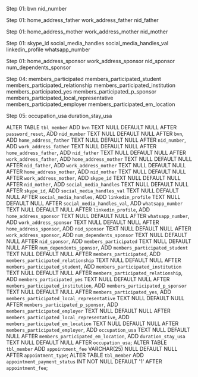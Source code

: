 Step 01:
bvn
nid_number

Step 01:
home_address_father
work_address_father
nid_father

Step 01:
home_address_mother
work_address_mother
nid_mother

Step 01:
skype_id
social_media_handles
social_media_handles_val
linkedin_profile
whatsapp_number

Step 01:
home_address_sponsor
work_address_sponsor
nid_sponsor
num_dependents_sponsor

Step 04:
members_participated
members_participated_student
members_participated_relationship
members_participated_institution
members_participated_yes
members_participated_p_sponsor
members_participated_local_representative
members_participated_employer
members_participated_em_location

Step 05:
occupation_usa
duration_stay_usa

ALTER TABLE `tbl_member` ADD `bvn` TEXT NULL DEFAULT NULL AFTER `password_reset`, ADD `nid_number` TEXT NULL DEFAULT NULL AFTER `bvn`, ADD `home_address_father` TEXT NULL DEFAULT NULL AFTER `nid_number`, ADD `work_address_father` TEXT NULL DEFAULT NULL AFTER `home_address_father`, ADD `nid_father` TEXT NULL DEFAULT NULL AFTER `work_address_father`, ADD `home_address_mother` TEXT NULL DEFAULT NULL AFTER `nid_father`, ADD `work_address_mother` TEXT NULL DEFAULT NULL AFTER `home_address_mother`, ADD `nid_mother` TEXT NULL DEFAULT NULL AFTER `work_address_mother`, ADD `skype_id` TEXT NULL DEFAULT NULL AFTER `nid_mother`, ADD `social_media_handles` TEXT NULL DEFAULT NULL AFTER `skype_id`, ADD `social_media_handles_val` TEXT NULL DEFAULT NULL AFTER `social_media_handles`, ADD `linkedin_profile` TEXT NULL DEFAULT NULL AFTER `social_media_handles_val`, ADD `whatsapp_number` TEXT NULL DEFAULT NULL AFTER `linkedin_profile`, ADD `home_address_sponsor` TEXT NULL DEFAULT NULL AFTER `whatsapp_number`, ADD `work_address_sponsor` TEXT NULL DEFAULT NULL AFTER `home_address_sponsor`, ADD `nid_sponsor` TEXT NULL DEFAULT NULL AFTER `work_address_sponsor`, ADD `num_dependents_sponsor` TEXT NULL DEFAULT NULL AFTER `nid_sponsor`, ADD `members_participated` TEXT NULL DEFAULT NULL AFTER `num_dependents_sponsor`, ADD `members_participated_student` TEXT NULL DEFAULT NULL AFTER `members_participated`, ADD `members_participated_relationship` TEXT NULL DEFAULT NULL AFTER `members_participated_student`, ADD `members_participated_institution` TEXT NULL DEFAULT NULL AFTER `members_participated_relationship`, ADD `members_participated_yes` TEXT NULL DEFAULT NULL AFTER `members_participated_institution`, ADD `members_participated_p_sponsor` TEXT NULL DEFAULT NULL AFTER `members_participated_yes`, ADD `members_participated_local_representative` TEXT NULL DEFAULT NULL AFTER `members_participated_p_sponsor`, ADD `members_participated_employer` TEXT NULL DEFAULT NULL AFTER `members_participated_local_representative`, ADD `members_participated_em_location` TEXT NULL DEFAULT NULL AFTER `members_participated_employer`, ADD `occupation_usa` TEXT NULL DEFAULT NULL AFTER `members_participated_em_location`, ADD `duration_stay_usa` TEXT NULL DEFAULT NULL AFTER `occupation_usa`;
ALTER TABLE `tbl_member` ADD `appointment_fee` VARCHAR(25) NULL DEFAULT NULL AFTER `appointment_type`;
ALTER TABLE `tbl_member` ADD `appointment_payment_status` INT NOT NULL DEFAULT '1' AFTER `appointment_fee`;
